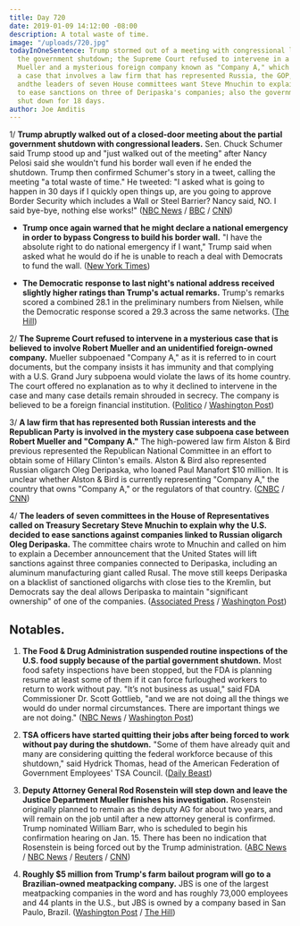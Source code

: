 ```yaml
---
title: Day 720
date: 2019-01-09 14:12:00 -08:00
description: A total waste of time.
image: "/uploads/720.jpg"
todayInOneSentence: Trump stormed out of a meeting with congressional leaders about
  the government shutdown; the Supreme Court refused to intervene in a dispute between
  Mueller and a mysterious foreign company known as "Company A," which is part of
  a case that involves a law firm that has represented Russia, the GOP, and Oleg Deripaska;
  andthe leaders of seven House committees want Steve Mnuchin to explain why he decided
  to ease sanctions on three of Deripaska's companies; also the government has been
  shut down for 18 days.
author: Joe Amditis
---
```


1/ **Trump abruptly walked out of a closed-door meeting about the partial government shutdown with congressional leaders.** Sen. Chuck Schumer said Trump stood up and "just walked out of the meeting" after Nancy Pelosi said she wouldn't fund his border wall even if he ended the shutdown. Trump then confirmed Schumer's story in a tweet, calling the meeting "a total waste of time." He tweeted: "I asked what is going to happen in 30 days if I quickly open things up, are you going to approve Border Security which includes a Wall or Steel Barrier? Nancy said, NO. I said bye-bye, nothing else works!" ([NBC News](https://www.nbcnews.com/politics/white-house/shutdown-showdown-pelosi-says-no-trump-says-bye-bye-n956836) / [BBC](https://www.bbc.com/news/world-us-canada-46818218) / [CNN](https://www.cnn.com/2019/01/09/politics/chuck-schumer-nancy-pelosi-trump/index.html))

* **Trump once again warned that he might declare a national emergency in order to bypass Congress to build his border wall.** "I have the absolute right to do national emergency if I want," Trump said when asked what he would do if he is unable to reach a deal with Democrats to fund the wall. ([New York Times](https://www.nytimes.com/2019/01/09/us/politics/trump-wall-national-emergency.html))

* **The Democratic response to last night's national address received slightly higher ratings than Trump's actual remarks.** Trump's remarks scored a combined 28.1 in the preliminary numbers from Nielsen, while the Democratic response scored a 29.3 across the same networks. ([The Hill](https://thehill.com/homenews/media/424560-pelosi-schumer-response-tops-trump-speech-in-preliminary-ratings))

2/ **The Supreme Court refused to intervene in a mysterious case that is believed to involve Robert Mueller and an unidentified foreign-owned company.** Mueller subpoenaed "Company A," as it is referred to in court documents, but the company insists it has immunity and that complying with a U.S. Grand Jury subpoena would violate the laws of its home country. The court offered no explanation as to why it declined to intervene in the case and many case details remain shrouded in secrecy. The company is believed to be a foreign financial institution. ([Politico](https://www.politico.com/story/2019/01/08/supreme-court-declines-to-intervene-in-mysterious-mueller-subpoena-fight-1088050) / [Washington Post](http://www.washingtonpost.com/politics/courts_law/supreme-court-rules-against-mystery-corporation-from-country-a-fighting-subpoena-in-mueller-investigation/2019/01/08/a39b61ac-0d1a-11e9-84fc-d58c33d6c8c7_story.html))

3/ **A law firm that has represented both Russian interests and the Republican Party is involved in the mystery case subpoena case between Robert Mueller and "Company A."** The high-powered law firm Alston & Bird previous represented the Republican National Committee in an effort to obtain some of Hillary Clinton's emails. Alston & Bird also represented Russian oligarch Oleg Deripaska, who loaned Paul Manafort $10 million. It is unclear whether Alston & Bird is currently representing "Company A," the country that owns "Company A," or the regulators of that country. ([CNBC](https://www.cnbc.com/2019/01/09/lawyers-defending-company-over-subpoena-in-possible-mueller-probe.html) / [CNN](https://www.cnn.com/2019/01/09/politics/russian-interests-law-firm-mueller/index.html))

4/ **The leaders of seven committees in the House of Representatives called on Treasury Secretary Steve Mnuchin to explain why the U.S. decided to ease sanctions against companies linked to Russian oligarch Oleg Deripaska.** The committee chairs wrote to Mnuchin and called on him to explain a December announcement that the United States will lift sanctions against three companies connected to Deripaska, including an aluminum manufacturing giant called Rusal. The move still keeps Deripaska on a blacklist of sanctioned oligarchs with close ties to the Kremlin, but Democrats say the deal allows Deripaska to maintain "significant ownership" of one of the companies. ([Associated Press](https://www.apnews.com/7eef88abcb51496390407796f2397800) / [Washington Post](http://www.washingtonpost.com/powerpost/house-democrats-demand-treasury-explain-rollback-of-sanctions-on-russia-oligarch/2019/01/08/80285642-138e-11e9-b6ad-9cfd62dbb0a8_story.html))

## Notables.

1. **The Food & Drug Administration suspended routine inspections of the U.S. food supply because of the partial government shutdown.** Most food safety inspections have been stopped, but the FDA is planning resume at least some of them if it can force furloughed workers to return to work without pay. "It’s not business as usual," said FDA Commissioner Dr. Scott Gottlieb, "and we are not doing all the things we would do under normal circumstances. There are important things we are not doing." ([NBC News](https://www.nbcnews.com/health/health-news/government-shutdown-stops-fda-food-safety-inspections-n956716) / [Washington Post](https://www.washingtonpost.com/national/health-science/experts-warn-of-safety-and-security-risks-from-government-shutdown/2019/01/08/855472e4-1362-11e9-90a8-136fa44b80ba_story.html?utm_term=.73fc2e6b53da))

2. **TSA officers have started quitting their jobs after being forced to work without pay during the shutdown.** "Some of them have already quit and many are considering quitting the federal workforce because of this shutdown," said Hydrick Thomas, head of the American Federation of Government Employees' TSA Council. ([Daily Beast](https://www.thedailybeast.com/tsa-workers-forced-to-work-without-pay-during-shutdown-are-already-quitting-union-says))

3. **Deputy Attorney General Rod Rosenstein will step down and leave the Justice Department Mueller finishes his investigation.** Rosenstein originally planned to remain as the deputy AG for about two years, and will remain on the job until after a new attorney general is confirmed. Trump nominated William Barr, who is scheduled to begin his confirmation hearing on Jan. 15. There has been no indication that Rosenstein is being forced out by the Trump administration. ([ABC News](https://abcnews.go.com/Politics/rosenstein-expected-depart-doj-coming-weeks-attorney-general/story?id=60252611) / [NBC News](https://www.nbcnews.com/politics/justice-department/rod-rosenstein-plans-leave-justice-department-after-new-attorney-general-n956571) / [Reuters](https://www.reuters.com/article/us-usa-trump-russia-rosenstein-idUSKCN1P31AI) / [CNN](https://www.cnn.com/2019/01/09/politics/rosenstein-out-justice-department/index.html))

4. **Roughly $5 million from Trump's farm bailout program will go to a Brazilian-owned meatpacking company.** JBS is one of the largest meatpacking companies in the word and has roughly 73,000 employees and 44 plants in the U.S., but JBS is owned by a company based in San Paulo, Brazil. ([Washington Post](https://www.washingtonpost.com/business/2019/01/09/trump-farm-bailout-money-will-go-brazilian-owned-meatpacking-firm-usda-says/?noredirect=on&utm_term=.cf828a659825) / [The Hill](https://thehill.com/homenews/administration/424600-5-million-of-farm-bailout-money-will-go-to-brazil-owned-meatpacking))